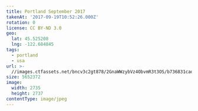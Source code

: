 ```yaml
---
title: Portland September 2017
takenAt: '2017-09-19T10:52:26.000Z'
rotation: 0
license: CC BY-ND 3.0
geo:
  lat: 45.525208
  lng: -122.684845
tags:
  - portland
  - usa
url: >-
  //images.ctfassets.net/bncv3c2gt878/2GnaWWzybVz4ObvmR3t3OS/b736831cade111813b3627429708debf/portland-september-2017_36671282034_o
size: 5652372
image:
  width: 2735
  height: 2737
contentType: image/jpeg
---
```


